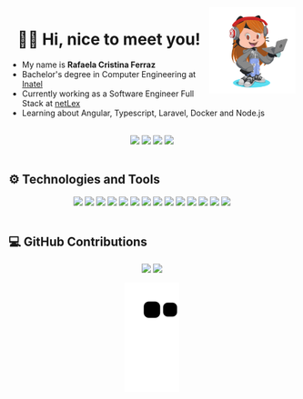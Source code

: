 <img align="right" width="30%" src="images/octocat.png">

<h1 align="center">👋🏻 Hi, nice to meet you!</h1>

- My name is **Rafaela Cristina Ferraz**
- Bachelor's degree in Computer Engineering at [Inatel](https://inatel.br/home/)
- Currently working as a Software Engineer Full Stack at [netLex](https://netlex.io/index.html)
- Learning about Angular, Typescript, Laravel, Docker and Node.js

<br>

<div align="center">
    <a href="https://github.com/rafaferraz"><img src="https://komarev.com/ghpvc/?username=rafaferraz&color=f2b8c6&style=plastic"></a>
    <a href="https://github.com/rafaferraz"><img src="https://img.shields.io/github/followers/rafaferraz?color=salmon&logo=github&style=plastic"></a>
    <a href="https://www.instagram.com/_rafacferraz/" target="_blank"><img src="https://img.shields.io/badge/-Instagram-%23E4405F?color=blueviolet&style=plastic&logo=instagram&logoColor=white" target="_blank"></a>
    <a href="https://www.linkedin.com/in/rafaelacferraz" target="_blank"><img src="https://img.shields.io/badge/-LinkedIn-%230077B5?style=plastic&logo=linkedin&logoColor=white" target="_blank"></a>
</div>

<br>

## ⚙ Technologies and Tools

<div align="center">
    <img height="30" src="https://img.icons8.com/color/344/angularjs.png">
    <img height="30" src="https://img.icons8.com/color/344/typescript.png">
    <img height="30" src="https://img.icons8.com/color/344/sass.png">
    <img height="30" src="https://upload.wikimedia.org/wikipedia/commons/thumb/9/9a/Laravel.svg/1200px-Laravel.svg.png">
    <img height="30" src="https://www.php.net//images/logos/new-php-logo.svg">
    <img height="30" src="https://img.icons8.com/color/344/docker.png">
    <img height="30" src="https://img.icons8.com/color/344/git.png">
    <img height="30" src="https://img.icons8.com/color/344/javascript--v1.png">
    <img height="30" src="https://img.icons8.com/color/344/html-5--v1.png">
    <img height="30" src="https://img.icons8.com/color/344/css3.png">
    <img height="30" src="https://img.icons8.com/color/344/mysql-logo.png">
    <img height="30" src="https://img.icons8.com/color/344/visual-studio-code-2019.png">
    <img height="30" src="https://img.icons8.com/color/344/windows-10.png">
    <img height="30" src="https://img.icons8.com/color/344/linux--v1.png">
</div>

<br>

## 💻 GitHub Contributions

<div align="center">
    <img height="150rem" src="https://github-readme-stats.vercel.app/api?username=rafaferraz&show_icons=true&theme=dracula&include_all_commits=true&count_private=false"/>
    <img height="150rem" src="https://github-readme-stats.vercel.app/api/top-langs/?username=rafaferraz&layout=compact&langs_count=6&theme=dracula"/>

![Snake animation](https://github.com/rafaferraz/rafaferraz/blob/output/github-contribution-grid-snake.svg)
    
</div>
